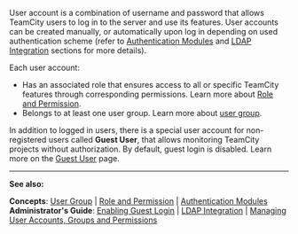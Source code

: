 [//]: # (title: User Account)
[//]: # (auxiliary-id: User Account)

User account is a combination of username and password that allows TeamCity users to log in to the server and use its features. User accounts can be created manually, or automatically upon log in depending on used authentication scheme (refer to [Authentication Modules](authentication-modules.md) and [LDAP Integration](ldap-integration.md) sections for more details).

Each user account:
	
* Has an associated role that ensures access to all or specific TeamCity features through corresponding permissions. Learn more about [Role and Permission](role-and-permission.md).
* Belongs to at least one user group. Learn more about [user group](user-group.md).


In addition to logged in users, there is a special user account for non\-registered users called __Guest User__, that allows monitoring TeamCity projects without authorization. By default, guest login is disabled. Learn more on the [Guest User](guest-user.md) page.



__  __

__See also:__


__Concepts__: [User Group](user-group.md) | [Role and Permission](role-and-permission.md) | [Authentication Modules](authentication-modules.md)   
__Administrator's Guide__: [Enabling Guest Login](enabling-guest-login.md) | [LDAP Integration](ldap-integration.md) | [Managing User Accounts, Groups and Permissions](managing-user-accounts-groups-and-permissions.md)
